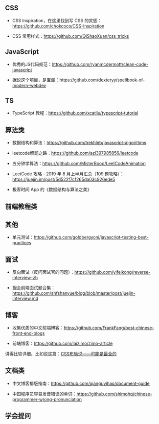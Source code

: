 

## CSS

- CSS Inspiration，在这里找到写 CSS 的灵感：<https://github.com/chokcoco/CSS-Inspiration>

- CSS 常用样式：<https://github.com/QiShaoXuan/css_tricks>

## JavaScript

- 优秀的JS代码规范：<https://github.com/ryanmcdermott/clean-code-javascript>

- 据说这个项目，是宝藏：<https://github.com/dexteryy/spellbook-of-modern-webdev>

## TS

- TypeScript 教程：<https://github.com/xcatliu/typescript-tutorial>

## 算法类

- 数据结构和算法：<https://github.com/trekhleb/javascript-algorithms>

- leetcode解题之路：<https://github.com/azl397985856/leetcode>

- 五分钟学算法：<https://github.com/MisterBooo/LeetCodeAnimation>

- LeetCode 攻略 - 2019 年 8 月上半月汇总（109 题攻略）：<https://juejin.im/post/5d522f7cf265da03c926ede5>

- 极客时间 App 的《数据结构与算法之美》

## 前端教程类

## 其他

- 单元测试：<https://github.com/goldbergyoni/javascript-testing-best-practices>

## 面试

- 反向面试（反问面试官的问题）：<https://github.com/yifeikong/reverse-interview-zh>

- 掘金前端面试题合集：<https://github.com/shfshanyue/blog/blob/master/post/juejin-interview.md>

## 博客

- 收集优质的中文前端博客：<https://github.com/FrankFang/best-chinese-front-end-blogs>

- 前端博客：<https://github.com/laizimo/zimo-article>

讲得比较详细。比如说这篇：[CSS布局说——可能是最全的](https://github.com/laizimo/zimo-article/issues/36)

## 文档类

- 中文博客排版指南：<https://github.com/qianguyihao/document-guide>

- 中国程序员容易发音错误的单词：<https://github.com/shimohq/chinese-programmer-wrong-pronunciation>

## 学会提问



